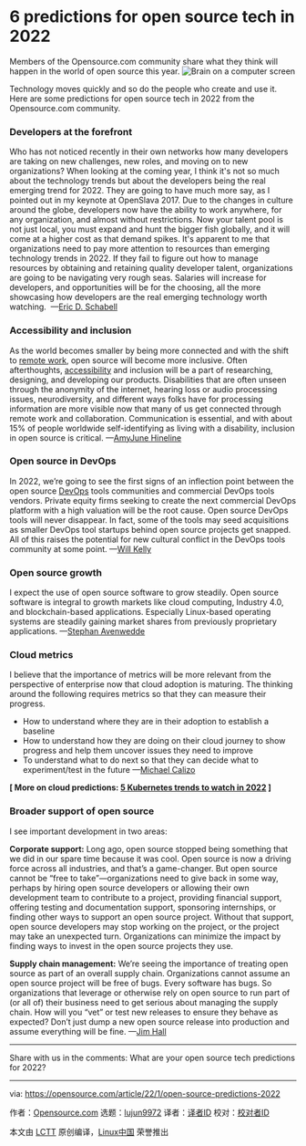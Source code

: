 [#]: subject: "6 predictions for open source tech in 2022"
[#]: via: "https://opensource.com/article/22/1/open-source-predictions-2022"
[#]: author: "Opensource.com https://opensource.com/users/admin"
[#]: collector: "lujun9972"
[#]: translator: " "
[#]: reviewer: " "
[#]: publisher: " "
[#]: url: " "

6 predictions for open source tech in 2022
======
Members of the Opensource.com community share what they think will
happen in the world of open source this year.
![Brain on a computer screen][1]

Technology moves quickly and so do the people who create and use it. Here are some predictions for open source tech in 2022 from the Opensource.com community.

### Developers at the forefront

Who has not noticed recently in their own networks how many developers are taking on new challenges, new roles, and moving on to new organizations? When looking at the coming year, I think it's not so much about the technology trends but about the developers being the real emerging trend for 2022. They are going to have much more say, as I pointed out in my keynote at OpenSlava 2017. Due to the changes in culture around the globe, developers now have the ability to work anywhere, for any organization, and almost without restrictions. Now your talent pool is not just local, you must expand and hunt the bigger fish globally, and it will come at a higher cost as that demand spikes. It's apparent to me that organizations need to pay more attention to resources than emerging technology trends in 2022. If they fail to figure out how to manage resources by obtaining and retaining quality developer talent, organizations are going to be navigating very rough seas. Salaries will increase for developers, and opportunities will be for the choosing, all the more showcasing how developers are the real emerging technology worth watching.  —[Eric D. Schabell][2]

### Accessibility and inclusion

As the world becomes smaller by being more connected and with the shift to [remote work][3], open source will become more inclusive. Often afterthoughts, [accessibility][4] and inclusion will be a part of researching, designing, and developing our products. Disabilities that are often unseen through the anonymity of the internet, hearing loss or audio processing issues, neurodiversity, and different ways folks have for processing information are more visible now that many of us get connected through remote work and collaboration. Communication is essential, and with about 15% of people worldwide self-identifying as living with a disability, inclusion in open source is critical. —[AmyJune Hineline][5]

### Open source in DevOps

In 2022, we’re going to see the first signs of an inflection point between the open source [DevOps][6] tools communities and commercial DevOps tools vendors. Private equity firms seeking to create the next commercial DevOps platform with a high valuation will be the root cause. Open source DevOps tools will never disappear. In fact, some of the tools may seed acquisitions as smaller DevOps tool startups behind open source projects get snapped. All of this raises the potential for new cultural conflict in the DevOps tools community at some point. —[Will Kelly][7]

### Open source growth

I expect the use of open source software to grow steadily. Open source software is integral to growth markets like cloud computing, Industry 4.0, and blockchain-based applications. Especially Linux-based operating systems are steadily gaining market shares from previously proprietary applications. —[Stephan Avenwedde][8]

### Cloud metrics

I believe that the importance of metrics will be more relevant from the perspective of enterprise now that cloud adoption is maturing. The thinking around the following requires metrics so that they can measure their progress.

  * How to understand where they are in their adoption to establish a baseline
  * How to understand how they are doing on their cloud journey to show progress and help them uncover issues they need to improve
  * To understand what to do next so that they can decide what to experiment/test in the future —[Michael Calizo][9]



**[ More on cloud predictions: [5 Kubernetes trends to watch in 2022][10] ]**

### Broader support of open source

I see important development in two areas:

**Corporate support:** Long ago, open source stopped being something that we did in our spare time because it was cool. Open source is now a driving force across all industries, and that’s a game-changer. But open source cannot be “free to take”—organizations need to give back in some way, perhaps by hiring open source developers or allowing their own development team to contribute to a project, providing financial support, offering testing and documentation support, sponsoring internships, or finding other ways to support an open source project. Without that support, open source developers may stop working on the project, or the project may take an unexpected turn. Organizations can minimize the impact by finding ways to invest in the open source projects they use.

**Supply chain management:** We’re seeing the importance of treating open source as part of an overall supply chain. Organizations cannot assume an open source project will be free of bugs. Every software has bugs. So organizations that leverage or otherwise rely on open source to run part of (or all of) their business need to get serious about managing the supply chain. How will you “vet” or test new releases to ensure they behave as expected? Don’t just dump a new open source release into production and assume everything will be fine. —[Jim Hall][11]

* * *

Share with us in the comments: What are your open source tech predictions for 2022?

--------------------------------------------------------------------------------

via: https://opensource.com/article/22/1/open-source-predictions-2022

作者：[Opensource.com][a]
选题：[lujun9972][b]
译者：[译者ID](https://github.com/译者ID)
校对：[校对者ID](https://github.com/校对者ID)

本文由 [LCTT](https://github.com/LCTT/TranslateProject) 原创编译，[Linux中国](https://linux.cn/) 荣誉推出

[a]: https://opensource.com/users/admin
[b]: https://github.com/lujun9972
[1]: https://opensource.com/sites/default/files/styles/image-full-size/public/lead-images/brain_computer_solve_fix_tool.png?itok=okq8joti (Brain on a computer screen)
[2]: https://opensource.com/users/eschabell
[3]: https://opensource.com/tags/wfh
[4]: https://opensource.com/tags/accessibility
[5]: https://opensource.com/users/amyjune
[6]: https://opensource.com/tags/devops
[7]: https://opensource.com/users/willkelly
[8]: https://opensource.com/users/hansic99
[9]: https://opensource.com/users/mcalizo
[10]: https://enterprisersproject.com/article/2022/1/5-kubernetes-trends-watch-2022
[11]: https://opensource.com/users/jim-hall
